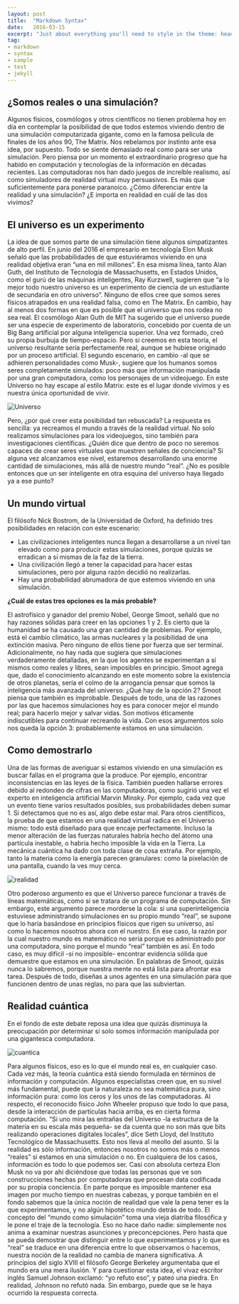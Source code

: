 ```yaml
---
layout: post
title:  "Markdown Syntax"
date:   2016-03-15
excerpt: "Just about everything you'll need to style in the theme: headings, paragraphs, blockquotes, tables, code blocks, and more."
tag:
- markdown
- syntax
- sample
- test
- jekyll
---
```


## ¿Somos reales o una simulación?
Algunos físicos, cosmólogos y otros científicos no tienen problema hoy en día en contemplar la posibilidad de que todos estemos viviendo dentro de una simulación computarizada gigante, como en la famosa película de finales de los años 90, The Matrix.
Nos rebelamos por instinto ante esa idea, por supuesto. Todo se siente demasiado real como para ser una simulación.
Pero piensa por un momento el extraordinario progreso que ha habido en computación y tecnologías de la información en décadas recientes.
Las computadoras nos han dado juegos de increíble realismo, así como simuladores de realidad virtual muy persuasivos. Es más que suficientemente para ponerse paranoico.
¿Cómo diferenciar entre la realidad y una simulación? ¿E importa en realidad en cuál de las dos vivimos?

## El universo es un experimento

La idea de que somos parte de una simulación tiene algunos simpatizantes de alto perfil.
En junio del 2016 el empresario en tecnología Elon Musk señaló que las probabilidades de que estuviéramos viviendo en una realidad objetiva eran “una en mil millones”.
En esa misma línea, tanto Alan Guth, del Instituto de Tecnología de Massachusetts, en Estados Unidos, como el gurú de las máquinas inteligentes, Ray Kurzwell, sugieren que “a lo mejor todo nuestro universo es un experimento de ciencia de un estudiante de secundaria en otro universo”.
Ninguno de ellos cree que somos seres físicos atrapados en una realidad falsa, como en The Matrix. En cambio, hay al menos dos formas en que es posible que el universo que nos rodea no sea real.
El cosmólogo Alan Guth de MIT ha sugerido que el universo puede ser una especie de experimento de laboratorio, concebido por cuenta de un Big Bang artificial por alguna inteligencia superior.
Una vez formado, creó su propia burbuja de tiempo-espacio. Pero si creemos en esta teoría, el universo resultante sería perfectamente real, aunque se hubiese originado por un proceso artificial.
El segundo escenario, en cambio -al que se adhieren personalidades como Musk-, sugiere que los humanos somos seres completamente simulados: poco más que información manipulada por una gran computadora, como los personajes de un videojuego.
En este Universo no hay escape al estilo Matrix: este es el lugar donde vivimos y es nuestra única oportunidad de vivir.


<img src="https://primerobahia.com/wp-content/uploads/2019/11/universo-e1551279332781.jpg" alt="Universo">


Pero, ¿por qué creer esta posibilidad tan rebuscada? La respuesta es sencilla: ya recreamos el mundo a través de la realidad virtual.
No solo realizamos simulaciones para los videojuegos, sino también para investigaciones científicas. ¿Quién dice que dentro de poco no seremos capaces de crear seres virtuales que muestren señales de conciencia? Si alguna vez alcanzamos ese nivel, estaremos desarrollando una enorme cantidad de simulaciones, más allá de nuestro mundo “real”.
¿No es posible entonces que un ser inteligente en otra esquina del universo haya llegado ya a ese punto?

## Un mundo virtual

El filósofo Nick Bostrom, de la Universidad de Oxford, ha definido tres posibilidades en relación con este escenario:
* Las civilizaciones inteligentes nunca llegan a desarrollarse a un nivel tan elevado como para producir estas simulaciones, porque quizás se erradican a sí mismas de la faz de la tierra.
* Una civilización llegó a tener la capacidad para hacer estas simulaciones, pero por alguna razón decidió no realizarlas.
* Hay una probabilidad abrumadora de que estemos viviendo en una simulación.

**¿Cuál de estas tres opciones es la más probable?**

El astrofísico y ganador del premio Nobel, George Smoot, señaló que no hay razones sólidas para creer en las opciones 1 y 2.
Es cierto que la humanidad se ha causado una gran cantidad de problemas. Por ejemplo, está el cambio climático, las armas nucleares y la posibilidad de una extinción masiva. Pero ninguno de ellos tiene por fuerza que ser terminal.
Adicionalmente, no hay nada que sugiera que simulaciones verdaderamente detalladas, en la que los agentes se experimentan a sí mismos como reales y libres, sean imposibles en principio.
Smoot agrega que, dado el conocimiento alcanzando en este momento sobre la existencia de otros planetas, sería el colmo de la arrogancia pensar que somos la inteligencia más avanzada del universo.
¿Qué hay de la opción 2? Smoot piensa que también es improbable. Después de todo, una de las razones por las que hacemos simulaciones hoy es para conocer mejor el mundo real; para hacerlo mejor y salvar vidas. Son motivos éticamente indiscutibles para continuar recreando la vida.
Con esos argumentos solo nos queda la opción 3: probablemente estamos en una simulación.

## Como demostrarlo

Una de las formas de averiguar si estamos viviendo en una simulación es buscar fallas en el programa que la produce. Por ejemplo, encontrar inconsistencias en las leyes de la física.
También pueden hallarse errores debido al redondeo de cifras en las computadoras, como sugirió una vez el experto en inteligencia artificial Marvin Minsky.
Por ejemplo, cada vez que un evento tiene varios resultados posibles, sus probabilidades deben sumar 1. Si detectamos que no es así, algo debe estar mal.
Para otros científicos, la prueba de que estamos en una realidad virtual radica en el Universo mismo: todo está diseñado para que encaje perfectamente.
Incluso la menor alteración de las fuerzas naturales habría hecho del átomo una partícula inestable, o habría hecho imposible la vida en la Tierra.
La mecánica cuántica ha dado con toda clase de cosa extraña. Por ejemplo, tanto la materia como la energía parecen granulares: como la pixelación de una pantalla, cuando la ves muy cerca.


<img src="https://wl-genial.cf.tsp.li/resize/728x/jpg/ed9/b00/3917b75976935cfc6fc4786990.jpg" alt="realidad">



Otro poderoso argumento es que el Universo parece funcionar a través de líneas matemáticas, como si se tratara de un programa de computación.
Sin embargo, este argumento parece morderse la cola: si una superinteligencia estuviese administrando simulaciones en su propio mundo “real”, se supone que lo haría basándose en principios físicos que rigen su universo, así como lo hacemos nosotros ahora con el nuestro.
En ese caso, la razón por la cual nuestro mundo es matemático no sería porque es administrado por una computadora, sino porque el mundo “real” también es así.
En todo caso, es muy difícil -si no imposible- encontrar evidencia sólida que demuestre que estamos en una simulación.
En palabras de Smoot, quizás nunca lo sabremos, porque nuestra mente no está lista para afrontar esa tarea.
Después de todo, diseñas a unos agentes en una simulación para que funcionen dentro de unas reglas, no para que las subviertan.

## Realidad cuántica

En el fondo de este debate reposa una idea que quizás disminuya la preocupación por determinar si solo somos información manipulada por una gigantesca computadora.


<img src="https://zentrologos.com/wp-content/uploads/2019/11/fisica-cuant-3-550x366-1.jpg" alt="cuantica">


Para algunos físicos, eso es lo que el mundo real es, en cualquier caso.
Cada vez más, la teoría cuántica está siendo formulada en términos de información y computación. Algunos especialistas creen que, en su nivel más fundamental, puede que la naturaleza no sea matemática pura, sino información pura: como los ceros y los unos de las computadoras.
Al respecto, el reconocido físico John Wheeler propuso que todo lo que pasa, desde la interacción de partículas hacia arriba, es en cierta forma computación.
“Si uno mira las entrañas del Universo -la estructura de la materia en su escala más pequeña- se da cuenta que no son más que bits realizando operaciones digitales locales”, dice Seth Lloyd, del Instituto Tecnológico de Massachusetts.
Esto nos lleva al meollo del asunto. Si la realidad es sólo información, entonces nosotros no somos más o menos “reales” si estamos en una simulación o no. En cualquiera de los casos, información es todo lo que podemos ser.
Casi con absoluta certeza Elon Musk no va por ahí diciéndose que todas las personas que ve son construcciones hechas por computadoras que procesan data codificada por su propia conciencia.
En parte porque es imposible mantener esa imagen por mucho tiempo en nuestras cabezas, y porque también en el fondo sabemos que la única noción de realidad que vale la pena tener es la que experimentamos, y no algún hipotético mundo detrás de todo.
El concepto del “mundo como simulación” toma una vieja diatriba filosófica y le pone el traje de la tecnología. Eso no hace daño nadie: simplemente nos anima a examinar nuestras asunciones y preconcepciones.
Pero hasta que se pueda demostrar que distinguir entre lo que experimentamos y lo que es “real” se traduce en una diferencia entre lo que observamos o hacemos, nuestra noción de la realidad no cambia de manera significativa.
A principios del siglo XVIII el filósofo George Berkeley argumentaba que el mundo era una mera ilusión.
Y para cuestionar esta idea, el vivaz escritor inglés Samuel Johnson exclamó: “yo refuto eso”, y pateó una piedra.
En realidad, Johnson no refutó nada. Sin embargo, puede que se le haya ocurrido la respuesta correcta.



